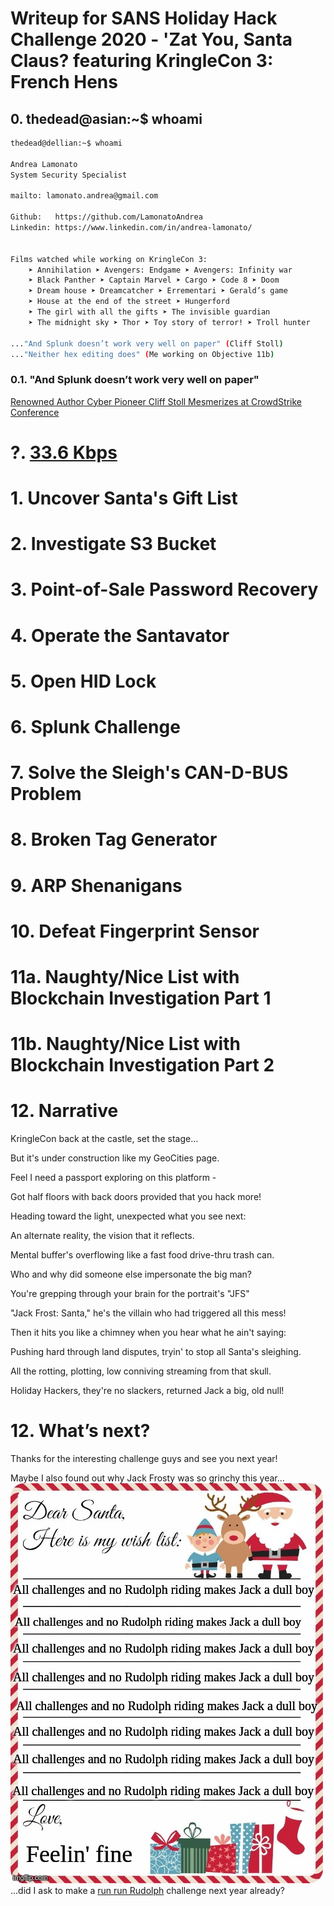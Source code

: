 # Writeup for SANS Holiday Hack Challenge 2020 - 'Zat You, Santa Claus? featuring KringleCon 3: French Hens
## 0. thedead@asian:~$ whoami
```bash
thedead@dellian:~$ whoami

Andrea Lamonato
System Security Specialist

mailto: lamonato.andrea@gmail.com

Github:   https://github.com/LamonatoAndrea
Linkedin: https://www.linkedin.com/in/andrea-lamonato/


Films watched while working on KringleCon 3:
	➤ Annihilation ➤ Avengers: Endgame ➤ Avengers: Infinity war
	➤ Black Panther ➤ Captain Marvel ➤ Cargo ➤ Code 8 ➤ Doom
	➤ Dream house ➤ Dreamcatcher ➤ Errementari ➤ Gerald’s game
	➤ House at the end of the street ➤ Hungerford 
	➤ The girl with all the gifts ➤ The invisible guardian
	➤ The midnight sky ➤ Thor ➤ Toy story of terror! ➤ Troll hunter

..."And Splunk doesn’t work very well on paper" (Cliff Stoll)
..."Neither hex editing does" (Me working on Objective 11b)
```

### 0.1. "And Splunk doesn’t work very well on paper"
[Renowned Author Cyber Pioneer Cliff Stoll Mesmerizes at CrowdStrike Conference](https://www.youtube.com/watch?v=ddAtMMDeeq8)

# ?. [33.6 Kbps](%20%3F.%2033.6%20Kbps/README.md)
# 1. Uncover Santa's Gift List
# 2. Investigate S3 Bucket
# 3. Point-of-Sale Password Recovery
# 4. Operate the Santavator
# 5. Open HID Lock
# 6. Splunk Challenge
# 7. Solve the Sleigh's CAN-D-BUS Problem
# 8. Broken Tag Generator
# 9. ARP Shenanigans
# 10. Defeat Fingerprint Sensor
# 11a. Naughty/Nice List with Blockchain Investigation Part 1
# 11b. Naughty/Nice List with Blockchain Investigation Part 2
# 12. Narrative
KringleCon back at the castle, set the stage...

But it's under construction like my GeoCities page.

Feel I need a passport exploring on this platform -

Got half floors with back doors provided that you hack more!

Heading toward the light, unexpected what you see next:

An alternate reality, the vision that it reflects.

Mental buffer's overflowing like a fast food drive-thru trash can.

Who and why did someone else impersonate the big man?

You're grepping through your brain for the portrait's "JFS"

"Jack Frost: Santa," he's the villain who had triggered all this mess!

Then it hits you like a chimney when you hear what he ain't saying:

Pushing hard through land disputes, tryin' to stop all Santa's sleighing.

All the rotting, plotting, low conniving streaming from that skull.

Holiday Hackers, they're no slackers, returned Jack a big, old null!
# 12. What’s next?
Thanks for the interesting challenge guys and see you next year!

Maybe I also found out why Jack Frosty was so grinchy this year...
![Dear Santa](DearSanta.jpeg)  
...did I ask to make a [run run Rudolph](https://www.youtube.com/watch?v=YiadNVhaGwk) challenge next year already?